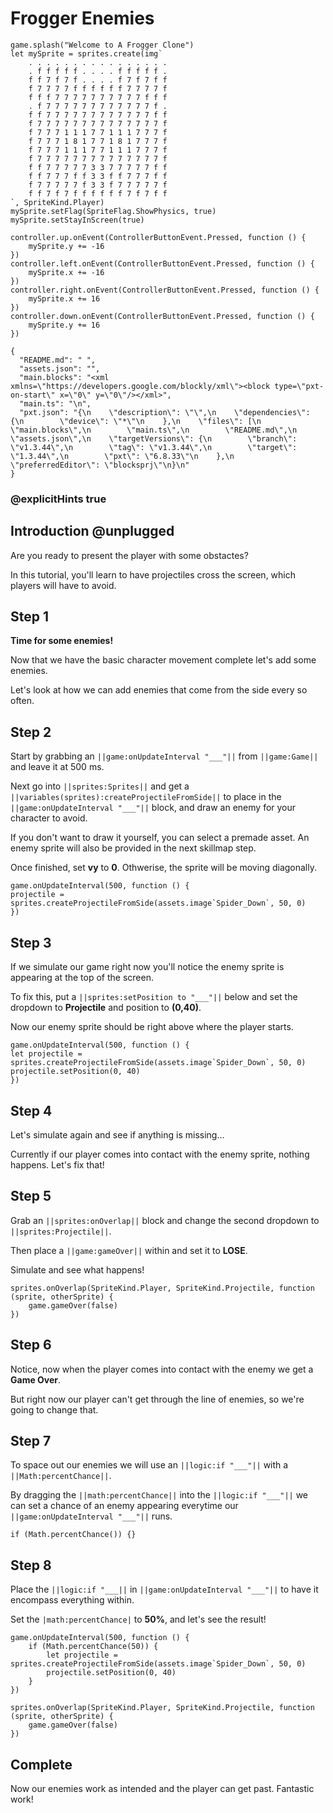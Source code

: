 # Frogger Enemies

```template
game.splash("Welcome to A Frogger Clone")
let mySprite = sprites.create(img`
    . . . . . . . . . . . . . . . .
    . f f f f f . . . . f f f f f .
    f f 7 f 7 f . . . . f 7 f 7 f f
    f 7 7 7 7 f f f f f f 7 7 7 7 f
    f f f 7 7 7 7 7 7 7 7 7 7 f f f
    . f 7 7 7 7 7 7 7 7 7 7 7 7 f .
    f f 7 7 7 7 7 7 7 7 7 7 7 7 f f
    f 7 7 7 7 7 7 7 7 7 7 7 7 7 7 f
    f 7 7 7 1 1 1 7 7 1 1 1 7 7 7 f
    f 7 7 7 1 8 1 7 7 1 8 1 7 7 7 f
    f 7 7 7 1 1 1 7 7 1 1 1 7 7 7 f
    f 7 7 7 7 7 7 7 7 7 7 7 7 7 7 f
    f f 7 7 7 7 7 3 3 7 7 7 7 7 f f
    f f 7 7 7 f f 3 3 f f 7 7 7 f f
    f 7 7 7 7 7 f 3 3 f 7 7 7 7 7 f
    f f 7 f 7 f f f f f f 7 f 7 f f
`, SpriteKind.Player)
mySprite.setFlag(SpriteFlag.ShowPhysics, true)
mySprite.setStayInScreen(true)

controller.up.onEvent(ControllerButtonEvent.Pressed, function () {
    mySprite.y += -16
})
controller.left.onEvent(ControllerButtonEvent.Pressed, function () {
    mySprite.x += -16
})
controller.right.onEvent(ControllerButtonEvent.Pressed, function () {
    mySprite.x += 16
})
controller.down.onEvent(ControllerButtonEvent.Pressed, function () {
    mySprite.y += 16
})
```

```assetjson
{
  "README.md": " ",
  "assets.json": "",
  "main.blocks": "<xml xmlns=\"https://developers.google.com/blockly/xml\"><block type=\"pxt-on-start\" x=\"0\" y=\"0\"/></xml>",
  "main.ts": "\n",
  "pxt.json": "{\n    \"description\": \"\",\n    \"dependencies\": {\n        \"device\": \"*\"\n    },\n    \"files\": [\n        \"main.blocks\",\n        \"main.ts\",\n        \"README.md\",\n        \"assets.json\",\n    \"targetVersions\": {\n        \"branch\": \"v1.3.44\",\n        \"tag\": \"v1.3.44\",\n        \"target\": \"1.3.44\",\n        \"pxt\": \"6.8.33\"\n    },\n    \"preferredEditor\": \"blocksprj\"\n}\n"
}
```

### @explicitHints true

## Introduction @unplugged

Are you ready to present the player with some obstactes?

In this tutorial, you'll learn to have projectiles cross the screen, 
which players will have to avoid.

## Step 1

**Time for some enemies!**

Now that we have the basic character movement complete let's add some enemies.

Let's look at how we can add enemies that come from the side every so often.

## Step 2

Start by grabbing an ``||game:onUpdateInterval "___"||`` from ``||game:Game||`` and leave it at 500 ms.

Next go into ``||sprites:Sprites||`` and get a ``||variables(sprites):createProjectileFromSide||`` 
to place in the ``||game:onUpdateInterval "___"||`` block,
and draw an enemy for your character to avoid. 

If you don't want to draw it yourself, you can select a premade asset. 
An enemy sprite will also be provided in the next skillmap step.

Once finished, set **vy** to **0**. Othwerise, the sprite will be moving diagonally. 

```blocks
game.onUpdateInterval(500, function () {
projectile = sprites.createProjectileFromSide(assets.image`Spider_Down`, 50, 0)
})
```

## Step 3

If we simulate our game right now you'll notice the 
enemy sprite is appearing at the top of the screen.

To fix this, put a ``||sprites:setPosition to "___"||`` below and set the dropdown to **Projectile** and position to **(0,40)**.

Now our enemy sprite should be right above where the player starts.

```blocks
game.onUpdateInterval(500, function () {
let projectile = sprites.createProjectileFromSide(assets.image`Spider_Down`, 50, 0)
projectile.setPosition(0, 40)
})
```

## Step 4

Let's simulate again and see if anything is missing...

Currently if our player comes into contact with the enemy sprite, nothing happens. 
Let's fix that!

## Step 5

Grab an ``||sprites:onOverlap||`` block and change the second dropdown to ``||sprites:Projectile||``.

Then place a ``||game:gameOver||`` within and set it to **LOSE**.

Simulate and see what happens!

```blocks
sprites.onOverlap(SpriteKind.Player, SpriteKind.Projectile, function (sprite, otherSprite) {
    game.gameOver(false)
})
```

## Step 6

Notice, now when the player comes into contact with the enemy we get a **Game Over**.

But right now our player can't get through the line of enemies, so we're going to change that.

## Step 7

To space out our enemies we will use an ``||logic:if "___"||`` with a ``||Math:percentChance||``.

By dragging the ``||math:percentChance||`` into the ``||logic:if "___"||`` we can set a chance of an enemy appearing
everytime our ``||game:onUpdateInterval "___"||`` runs.

```blocks
if (Math.percentChance()) {}
```

## Step 8

Place the ``||logic:if "___||`` in ``||game:onUpdateInterval "___"||`` to have it encompass everything within.

Set the ``|math:percentChance|`` to **50%**, and let's see the result!

```blocks
game.onUpdateInterval(500, function () {
    if (Math.percentChance(50)) {
        let projectile = sprites.createProjectileFromSide(assets.image`Spider_Down`, 50, 0)
        projectile.setPosition(0, 40)
    }
})

sprites.onOverlap(SpriteKind.Player, SpriteKind.Projectile, function (sprite, otherSprite) {
    game.gameOver(false)
})
```

## Complete

Now our enemies work as intended and the player can get past. Fantastic work!
